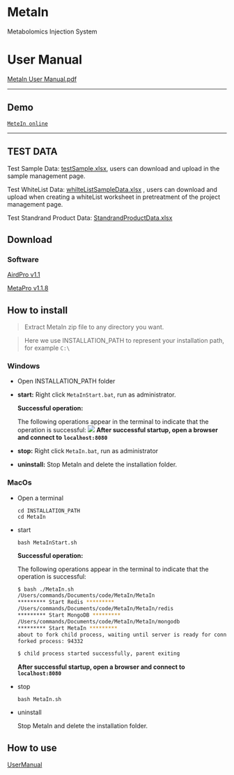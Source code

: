 # MetaIn
Metabolomics Injection System

# User Manual
[MetaIn User Manual.pdf](https://github.com/CSi-Studio/MetaIn/files/9905913/MetaIn.User.Manual.pdf)




---

## Demo

[`MeteIn online`](http://112.124.50.186/)

---

## TEST DATA
Test Sample Data: [testSample.xlsx](https://github.com/CSi-Studio/MetaIn/files/9907280/T1._.xlsx), users can download and upload in the sample management page.


Test WhiteList Data: [whilteListSampleData.xlsx](https://github.com/CSi-Studio/MetaIn/files/9907288/-light.xlsx) , users can download and upload when creating a whiteList worksheet in pretreatment of the project management page.


Test Standrand Product Data:  [StandrandProductData.xlsx](https://github.com/CSi-Studio/MetaIn/files/9907297/-.xlsx)


## Download

### Software

[AirdPro v1.1](https://github.com/CSi-Studio/AirdPro/releases/tag/1.1)

[MetaPro v1.1.8](https://github.com/CSi-Studio/MetaPro/releases/tag/v1.1.8)


## How to install

> Extract MetaIn zip file to any directory you want.

> Here we use INSTALLATION_PATH to represent your installation path, for example `C:\`

### Windows

- Open INSTALLATION_PATH folder
- **start:** Right click `MetaInStart.bat`, run as administrator.

  **Successful operation:**

  The following operations appear in the terminal to indicate that the operation is successful:
  ![](/images/win.png)
  **After successful startup, open a browser and connect to** **`localhost:8080`**

- **stop:** Right click `MetaIn.bat`, run as administrator
- **uninstall:** Stop MetaIn and delete the installation folder.

### MacOs

- Open a terminal

  ```
  cd INSTALLATION_PATH
  cd MetaIn
  ```

- start

  ```
  bash MetaInStart.sh
  ```

  **Successful operation:**

  The following operations appear in the terminal to indicate that the operation is successful:

  ```bash
  $ bash ./MetaIn.sh
  /Users/commands/Documents/code/MetaIn/MetaIn
  ********* Start Redis *********
  /Users/commands/Documents/code/MetaIn/MetaIn/redis
  ********* Start MongoDB *********
  /Users/commands/Documents/code/MetaIn/MetaIn/mongodb
  ********* Start MetaIn *********
  about to fork child process, waiting until server is ready for connections.
  forked process: 94332

  $ child process started successfully, parent exiting
  ```

  **After successful startup, open a browser and connect to** **`localhost:8080`**

- stop

  ```
  bash MetaIn.sh
  ```

- uninstall

  Stop MetaIn and delete the installation folder.

## How to use

[UserManual](#)
